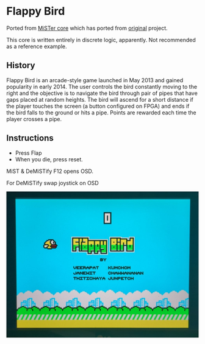 # Flappy Bird

Ported from [MiSTer core](https://github.com/MiSTer-devel/FlappyBird_MiSTer) which has ported from [original](https://github.com/themaxaboy/Flappy-Bird-Verilog/) project.

This core is written entirely in discrete logic, apparently. Not recommended as a reference example.

## History

Flappy Bird is an arcade-style game launched in May 2013 and gained popularity in early 2014. The user controls the bird constantly moving to the right and the objective is to navigate the bird through pair of pipes that have gaps placed at random heights. The bird will ascend for a short distance if the player touches the screen (a button configured on FPGA) and ends if the bird falls to the ground or hits a pipe. Points are rewarded each time the player crosses a pipe.

## Instructions
- Press Flap
- When you die, press reset.



MiST & DeMiSTify  F12 opens OSD.

For DeMiSTify swap joystick on OSD



![flappy](flappy.jpg)
